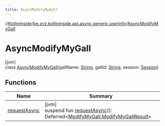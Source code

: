 ```yaml
---
title: AsyncModifyMyGall
---
```

//[KotlinInside](../../../index.html)/[be.zvz.kotlininside.api.async.generic.userinfo](../index.html)/[AsyncModifyMyGall](index.html)



# AsyncModifyMyGall



[jvm]\
class [AsyncModifyMyGall](index.html)(gallName: [String](https://kotlinlang.org/api/latest/jvm/stdlib/kotlin/-string/index.html), gallId: [String](https://kotlinlang.org/api/latest/jvm/stdlib/kotlin/-string/index.html), session: [Session](../../be.zvz.kotlininside.session/-session/index.html))



## Functions


| Name | Summary |
|---|---|
| [requestAsync](request-async.html) | [jvm]<br>suspend fun [requestAsync](request-async.html)(): Deferred&lt;[ModifyMyGall.ModifyMyGallResult](../../be.zvz.kotlininside.api.generic.userinfo/-modify-my-gall/-modify-my-gall-result/index.html)&gt; |

